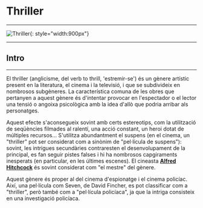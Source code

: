 # Thriller
***
![Thriller](/img/thriller.jpg){: style="width:900px"}
***
## Intro
***
El thriller (anglicisme, del verb to thrill, 'estremir-se') és un gènere artístic present en la literatura, el cinema i la televisió, i que se subdivideix en nombrosos subgèneres. La característica comuna de les obres que pertanyen a aquest gènere és d'intentar provocar en l'espectador o el lector una tensió o angoixa psicològica amb la idea d'allò que podria arribar als personatges.

Aquest efecte s'aconsegueix sovint amb certs estereotips, com la utilització de seqüències filmades al ralentí, una acció constant, un heroi dotat de múltiples recursos... S'utilitza abundantment el suspens (en el cinema, un "thriller" pot ser considerat com a sinònim de "pel·lícula de suspens"): sovint, les intrigues secundàries contraresten el desenvolupament de la principal, es fan seguir pistes falses i hi ha nombrosos capgiraments inesperats (en particular, en les últimes escenes). El cineasta **[Alfred Hitchcock](https://ca.wikipedia.org/wiki/Alfred_Hitchcock)** és sovint considerat com "el mestre" del gènere.

Aquest gènere és proper al del cinema d'espionatge i el cinema policíac. Així, una pel·lícula com Seven, de David Fincher, es pot classificar com a "thriller", però també com a "pel·lícula policíaca", ja que la intriga consisteix en una investigació policíaca.
